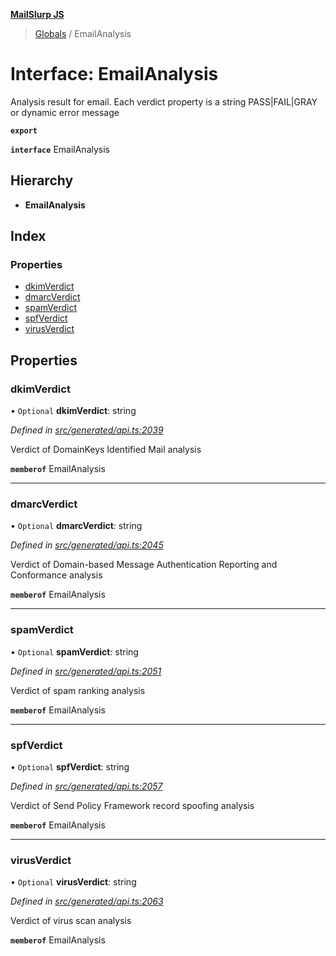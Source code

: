 **[MailSlurp JS](../README.md)**

> [Globals](../README.md) / EmailAnalysis

# Interface: EmailAnalysis

Analysis result for email. Each verdict property is a string PASS|FAIL|GRAY or dynamic error message

**`export`** 

**`interface`** EmailAnalysis

## Hierarchy

* **EmailAnalysis**

## Index

### Properties

* [dkimVerdict](emailanalysis.md#dkimverdict)
* [dmarcVerdict](emailanalysis.md#dmarcverdict)
* [spamVerdict](emailanalysis.md#spamverdict)
* [spfVerdict](emailanalysis.md#spfverdict)
* [virusVerdict](emailanalysis.md#virusverdict)

## Properties

### dkimVerdict

• `Optional` **dkimVerdict**: string

*Defined in [src/generated/api.ts:2039](https://github.com/mailslurp/mailslurp-client/blob/98c6efc/src/generated/api.ts#L2039)*

Verdict of DomainKeys Identified Mail analysis

**`memberof`** EmailAnalysis

___

### dmarcVerdict

• `Optional` **dmarcVerdict**: string

*Defined in [src/generated/api.ts:2045](https://github.com/mailslurp/mailslurp-client/blob/98c6efc/src/generated/api.ts#L2045)*

Verdict of Domain-based Message Authentication Reporting and Conformance analysis

**`memberof`** EmailAnalysis

___

### spamVerdict

• `Optional` **spamVerdict**: string

*Defined in [src/generated/api.ts:2051](https://github.com/mailslurp/mailslurp-client/blob/98c6efc/src/generated/api.ts#L2051)*

Verdict of spam ranking analysis

**`memberof`** EmailAnalysis

___

### spfVerdict

• `Optional` **spfVerdict**: string

*Defined in [src/generated/api.ts:2057](https://github.com/mailslurp/mailslurp-client/blob/98c6efc/src/generated/api.ts#L2057)*

Verdict of Send Policy Framework record spoofing analysis

**`memberof`** EmailAnalysis

___

### virusVerdict

• `Optional` **virusVerdict**: string

*Defined in [src/generated/api.ts:2063](https://github.com/mailslurp/mailslurp-client/blob/98c6efc/src/generated/api.ts#L2063)*

Verdict of virus scan analysis

**`memberof`** EmailAnalysis
